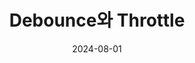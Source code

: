 ---
date: 2024-08-01
title: Debounce와 Throttle
tags: [JS, React, 성능]
summary: TS의 유틸리티 타입 종류와 사용법
thumbnail: ./image.png
update: false
sources: [nx006님의 tistory, jiynn_12님의 velog, 별코딩님의 youtube, webclub님의 tistory]
sources_link: [https://nx006.tistory.com/63, https://velog.io/@jiynn_12/Debounce-%EC%99%80-throttle-%EC%97%90-%EB%8C%80%ED%95%B4-%EC%95%8C%EC%95%84%EB%B3%B4%EA%B3%A0-%ED%94%84%EB%A1%9C%EC%A0%9D%ED%8A%B8%EC%97%90-%EC%A0%81%EC%9A%A9%ED%95%B4%EB%B3%B4%EC%9E%90, https://www.youtube.com/watch?v=X5Ww0Yhr7lM&t=738s, https://webclub.tistory.com/607, https://www.youtube.com/watch?v=IVa-FBHMUu4]
---